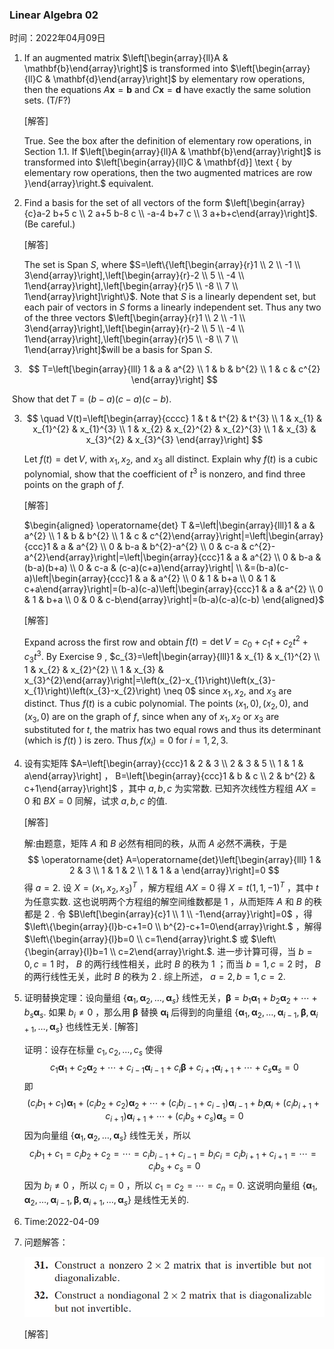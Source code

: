 ### Linear Algebra 02

时间：2022年04月09日

1. If an augmented matrix $\left[\begin{array}{ll}A & \mathbf{b}\end{array}\right]$ is transformed into $\left[\begin{array}{ll}C & \mathbf{d}\end{array}\right]$ by elementary row operations, then the equations $A \mathbf{x}=\mathbf{b}$ and $C \mathbf{x}=\mathbf{d}$ have exactly the same solution sets. (T/F?)

   [解答]

   True. See the box after the definition of elementary row operations, in Section 1.1. If $\left[\begin{array}{ll}A & \mathbf{b}\end{array}\right]$ is transformed into $\left[\begin{array}{ll}C & \mathbf{d}] \text { by elementary row operations, then the two augmented matrices are row }\end{array}\right.$ equivalent.

1. Find a basis for the set of all vectors of the form $\left[\begin{array}{c}a-2 b+5 c \\ 2 a+5 b-8 c \\ -a-4 b+7 c \\ 3 a+b+c\end{array}\right]$.(Be careful.)

   [解答]

   The set is Span $S$, where $S=\left\{\left[\begin{array}{r}1 \\ 2 \\ -1 \\ 3\end{array}\right],\left[\begin{array}{r}-2 \\ 5 \\ -4 \\ 1\end{array}\right],\left[\begin{array}{r}5 \\ -8 \\ 7 \\ 1\end{array}\right]\right\}$. Note that $S$ is a linearly dependent set, but each pair of vectors in $S$ forms a linearly independent set. Thus any two of the three vectors $\left[\begin{array}{r}1 \\ 2 \\ -1 \\ 3\end{array}\right],\left[\begin{array}{r}-2 \\ 5 \\ -4 \\ 1\end{array}\right],\left[\begin{array}{r}5 \\ -8 \\ 7 \\ 1\end{array}\right]$will be a basis for Span $S$.

2. $$
   T=\left[\begin{array}{lll}
   1 & a & a^{2} \\
   1 & b & b^{2} \\
   1 & c & c^{2}
   \end{array}\right]
   $$

   

​        Show that $\operatorname{det} T=(b-a)(c-a)(c-b)$.



3. $$
   \quad V(t)=\left[\begin{array}{cccc}
   1 & t & t^{2} & t^{3} \\
   1 & x_{1} & x_{1}^{2} & x_{1}^{3} \\
   1 & x_{2} & x_{2}^{2} & x_{2}^{3} \\
   1 & x_{3} & x_{3}^{2} & x_{3}^{3}
   \end{array}\right]
   $$

   

    Let $f(t)=\operatorname{det} V$, with $x_{1}, x_{2}$, and $x_{3}$ all distinct. Explain why $f(t)$ is a cubic polynomial, show that the coefficient of $t^{3}$ is 		nonzero, and find three points on the graph of $f$.

      [解答]

      $\begin{aligned} \operatorname{det} T &=\left|\begin{array}{lll}1 & a & a^{2} \\ 1 & b & b^{2} \\ 1 & c & c^{2}\end{array}\right|=\left|\begin{array}{ccc}1 & a & a^{2} \\ 0 & b-a & b^{2}-a^{2} \\ 0 & c-a & c^{2}-a^{2}\end{array}\right|=\left|\begin{array}{ccc}1 & a & a^{2} \\ 0 & b-a & (b-a)(b+a) \\ 0 & c-a & (c-a)(c+a)\end{array}\right| \\ &=(b-a)(c-a)\left|\begin{array}{ccc}1 & a & a^{2} \\ 0 & 1 & b+a \\ 0 & 1 & c+a\end{array}\right|=(b-a)(c-a)\left|\begin{array}{ccc}1 & a & a^{2} \\ 0 & 1 & b+a \\ 0 & 0 & c-b\end{array}\right|=(b-a)(c-a)(c-b) \end{aligned}$

      [解答]

      Expand across the first row and obtain $f(t)=\operatorname{det} V=c_{0}+c_{1} t+c_{2} t^{2}+c_{3} t^{3}$. By Exercise 9 , $c_{3}=\left|\begin{array}{lll}1 & x_{1} & x_{1}^{2} \\ 1 & x_{2} & x_{2}^{2} \\ 1 & x_{3} & x_{3}^{2}\end{array}\right|=\left(x_{2}-x_{1}\right)\left(x_{3}-x_{1}\right)\left(x_{3}-x_{2}\right) \neq 0$
      since $x_{1}, x_{2}$, and $x_{3}$ are distinct. Thus $f(t)$ is a cubic polynomial. The points $\left(x_{1}, 0\right),\left(x_{2}, 0\right)$, and $\left(x_{3}, 0\right)$ are on the graph of $f$, since when any of $x_{1}, x_{2}$ or $x_{3}$ are substituted for $t$, the matrix has two equal rows and thus its determinant (which is $f(t)$ ) is zero. Thus $f\left(x_{i}\right)=0$ for $i=1,2,3$.

4. 设有实矩阵 $A=\left[\begin{array}{ccc}1 & 2 & 3 \\ 2 & 3 & 5 \\ 1 & 1 & a\end{array}\right] ， B=\left[\begin{array}{ccc}1 & b & c \\ 2 & b^{2} & c+1\end{array}\right]$ ，其中 $a, b, c$ 为实常数. 已知齐次线性方程组 $A X=0$ 和 $B X=0$ 同解，试求 $a, b, c$ 的值. 

   [解答]

   解:由题意，矩阵 $A$ 和 $B$ 必然有相同的秩，从而 $A$ 必然不满秩，于是
   $$
   \operatorname{det} A=\operatorname{det}\left[\begin{array}{lll}
   1 & 2 & 3 \\
   1 & 1 & 2 \\
   1 & 1 & a
   \end{array}\right]=0
   $$
   得 $a=2$.
   设 $X=\left(x_{1}, x_{2}, x_{3}\right)^{T}$ ，解方程组 $A X=0$ 得 $X=t(1,1,-1)^{T}$ ，其中 $t$ 为任意实数. 这也说明两个方程组的解空间维数都是 1 ，从而矩阵 $A$ 和 $B$ 的秩都是 2 .
   令 $B\left[\begin{array}{c}1 \\ 1 \\ -1\end{array}\right]=0$ ，得 $\left\{\begin{array}{l}b-c+1=0 \\ b^{2}-c+1=0\end{array}\right.$ ，解得 $\left\{\begin{array}{l}b=0 \\ c=1\end{array}\right.$ 或 $\left\{\begin{array}{l}b=1 \\ c=2\end{array}\right.$.
   进一步计算可得，当 $b=0, c=1$ 时， $B$ 的两行线性相关，此时 $B$ 的秩为 1 ；而当 $b=1, c=2$ 时， $B$ 的两行线性无关，此时 $B$ 的秩为 2 .
   综上所述， $a=2, b=1, c=2$.

   

5. 证明替换定理：设向量组 $\left\{\boldsymbol{\alpha}_{1}, \boldsymbol{\alpha}_{2}, \ldots, \boldsymbol{\alpha}_{s}\right\}$ 线性无关，$\boldsymbol{\beta}=b_{1} \boldsymbol{\alpha}_{1}+b_{2} \boldsymbol{\alpha}_{2}+\cdots+b_{s} \boldsymbol{\alpha}_{s}$. 如果 $b_{i} \neq 0$ ，那么用 $\boldsymbol{\beta}$ 替换 $\boldsymbol{\boldsymbol { \alpha } _ { i }}$ 后得到的向量组 $\left\{\boldsymbol{\alpha}_{1}, \boldsymbol{\alpha}_{2}, \ldots, \boldsymbol{\alpha}_{i-1}, \boldsymbol{\beta}, \boldsymbol{\alpha}_{i+1}, \ldots, \boldsymbol{\alpha}_{s}\right\}$ 也线性无关.
   [解答]

   证明：设存在标量 $c_{1}, c_{2}, \ldots, c_{s}$ 使得
   $$
   c_{1} \boldsymbol{\alpha}_{1}+c_{2} \boldsymbol{\alpha}_{2}+\cdots+c_{i-1} \boldsymbol{\alpha}_{i-1}+c_{i} \boldsymbol{\beta}+c_{i+1} \boldsymbol{\alpha}_{i+1}+\cdots+c_{s} \boldsymbol{\alpha}_{s}=0
   $$
   即
   $$
   \left(c_{i} b_{1}+c_{1}\right) \boldsymbol{\alpha}_{1}+\left(c_{i} b_{2}+c_{2}\right) \boldsymbol{\alpha}_{2}+\cdots+\left(c_{i} b_{i-1}+c_{i-1}\right) \boldsymbol{\alpha}_{i-1}+b_{i} \boldsymbol{\alpha}_{i}+\left(c_{i} b_{i+1}+c_{i+1}\right) \boldsymbol{\alpha}_{i+1}+\cdots+\left(c_{i} b_{s}+c_{s}\right) \boldsymbol{\alpha}_{s}=0
   $$
   因为向量组 $\left\{\boldsymbol{\alpha}_{1}, \boldsymbol{\alpha}_{2}, \ldots, \boldsymbol{\alpha}_{s}\right\}$ 线性无关，所以
   $$
   c_{i} b_{1}+c_{1}=c_{i} b_{2}+c_{2}=\cdots=c_{i} b_{i-1}+c_{i-1}=b_{i} c_{i}=c_{i} b_{i+1}+c_{i+1}=\cdots=c_{i} b_{s}+c_{s}=0
   $$
   因为 $b_{i} \neq 0$ ，所以 $c_{i}=0$ ，所以 $c_{1}=c_{2}=\cdots=c_{n}=0$.
   这说明向量组 $\left\{\boldsymbol{\alpha}_{1}, \boldsymbol{\alpha}_{2}, \ldots, \boldsymbol{\alpha}_{i-1}, \boldsymbol{\beta}, \boldsymbol{\alpha}_{i+1}, \ldots, \boldsymbol{\alpha}_{s}\right\}$ 是线性无关的.

6.  Time:2022-04-09

7. 问题解答：

   ![](image-20220414133524782.png)

   [解答]

   